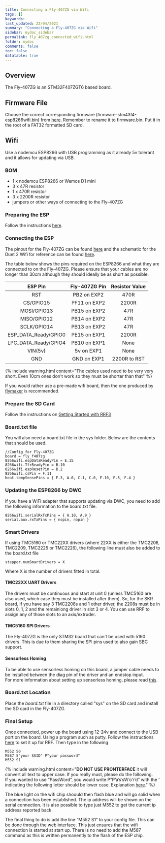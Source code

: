 ```yaml
---
title: Connecting a Fly-407ZG via Wifi
tags: []
keywords: 
last_updated: 22/04/2021
summary: "Connecting a Fly-407ZG via Wifi"
sidebar: mydoc_sidebar
permalink: fly_407zg_connected_wifi.html
folder: mydoc
comments: false
toc: false
datatable: true 
---
```


## Overview

The Fly-407ZG is an STM32F407ZGT6 based board.

## Firmware File

Choose the correct corresponding firmware (firmware-stm43f4-esp8266wifi.bin) from [here](https://github.com/gloomyandy/RepRapFirmware/releases). Remember to rename it to firmware.bin. Put it in the root of a FAT32 formatted SD card.

## Wifi

Use a nodemcu ESP8266 with USB programming as it already 5v tolerant and it allows for updating via USB.

### BOM

* 1 x nodemcu ESP8266 or Wemos D1 mini
* 3 x 47R resistor
* 1 x 470R resistor
* 3 x 2200R resistor
* jumpers or other ways of connecting to the Fly-407ZG

### Preparing the ESP

Follow the instructions [here](stm32_esp.html).

### Connecting the ESP

The pinout for the Fly-407ZG can be found [here](https://github.com/FLYmaker/FLYF407ZG/blob/master/picture/Pin%20diagram.png) and the schematic for the Duet 2 Wifi for reference can be found [here](https://github.com/T3P3/Duet/blob/master/Duet2/Duet2v1.04/DuetWifiv1.04a_Schematic.pdf). 

The table below shows the pins required on the ESP8266 and what they are connected to on the Fly-407ZG. Please ensure that your cables are no longer than 30cm although they should ideally be as short as possible.  

<div class="datatable-begin"></div>

| ESP Pin       | Fly-407ZG Pin       | Resistor Value  |
| :-------------: |:-------------:| :---------------:|
| RST           | PB2 on EXP2         | 470R            |
| CS/GPIO15     | PF11 on EXP2         | 2200R           |
| MOSI/GPIO13   | PB15 on EXP2         | 47R             |
| MISO/GPIO12   | PB14 on EXP2         | 47R             |
| SCLK/GPIO14  | PB13 on EXP2         | 47R             |
| ESP_DATA_Ready/GPIO0   | PE15 on EXP1         | 2200R             |
| LPC_DATA_Ready/GPIO4   | PB10 on EXP1         | None            |
| VIN(5v)   | 5v on EXP1          | None             |
| GND   | GND on EXP1          | 2200R to RST             |

<div class="datatable-end"></div>

{% include warning.html content="The cables used need to be very very short. Even 10cm ones don't work so they must be shorter than that" %}

If you would rather use a pre-made wifi board, then the one produced by [flymaker](https://www.aliexpress.com/item/1005001370540066.html) is recommended.  

### Prepare the SD Card

Follow the instructions on [Getting Started with RRF3](getting_started.html)

### Board.txt file

You will also need a board.txt file in the sys folder. Below are the contents that should be used.

```
//Config for Fly-407ZG
board = fly_f407zg
8266wifi.espDataReadyPin = E.15
8266wifi.TfrReadyPin = B.10
8266wifi.espResetPin = B.2
8266wifi.csPin = F.11
heat.tempSensePins = { F.3, A.0, C.1, C.0, F.10, F.5, F.4 }
```

### Updating the ESP8266 by DWC

If you have a WiFi adapter that supports updating via DWC, you need to add the following information to the board.txt file.  
```
8266wifi.serialRxTxPins = { A.10, A.9 }
serial.aux.rxTxPins = { nopin, nopin }
```

### Smart Drivers

If using TMC5160 or TMC22XX drivers (where 22XX is either the TMC2208, TMC2209, TMC2225 or TMC2226), the following line must also be added to the board.txt file
```
stepper.numSmartDrivers = X
```
Where X is the number of drivers fitted in total.

#### TMC22XX UART Drivers

The drivers must be continuous and start at unit 0 (unless TMC5160 are also used, which case they must be installed after them). So, for the SKR board, if you have say 3 TMC2208s and 1 other driver, the 2208s must be in slots 0, 1, 2 and the remainiong driver in slot 3 or 4. You can use RRF to assign any of those slots to an axis/extruder. 

#### TMC5160 SPI Drivers

The Fly-407ZG is the only STM32 board that can't be used with 5160 drivers. This is due to them sharing the SPI pins used to also gain SBC support.

#### Sensorless Homing

To be able to use sensorless homing on this board, a jumper cable needs to be installed between the diag pin of the driver and an endstop input.  
For more information about setting up sensorless homing, please read [this](sensorless.html).   

### Board.txt Location

Place the *board.txt* file in a directory called "sys" on the SD card and install the SD card in the Fly-407ZG.   

### Final Setup

Once connected, power up the board using 12-24v and connect to the USB port on the board. Using a program such as putty. Follow the instructions [here](putty.html) to set it up for RRF. Then type in the following  

```
M552 S0
M587 S"your SSID" P"your password"
M552 S1
```

{% include warning.html content="**DO NOT USE PRONTERFACE** it will convert all text to upper case. If you really must, please do the following. <br/>  If you wanted to use “PassWord”, you would write P”P’a’s’sW’o’r’d” with the ‘ indicating the following letter should be lower case. Explanation [here](https://duet3d.dozuki.com/Wiki/Gcode#Section_M587_Add_WiFi_host_network_to_remembered_list_or_list_remembered_networks)." %}

The blue light on the wifi chip shoould then flash blue and will go solid when a connection has been established. The ip address will be shown on the serial connection. It is also possible to type just M552 to get the current ip address reported back.

The final thing to do is add the line “M552 S1” to your config file. This can be done through the web interface. This just ensures that the wifi connection is started at start up. There is no need to add the M587 command as this is written permanently to the flash of the ESP chip.